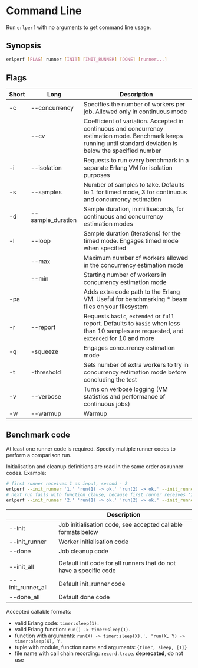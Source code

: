 # Command Line
Run `erlperf` with no arguments to get command line usage.

## Synopsis

```bash
erlperf [FLAG] runner [INIT] [INIT_RUNNER] [DONE] [runner...]
```

## Flags

| Short | Long              | Description                                                                                                                                                      |
|-------|-------------------|------------------------------------------------------------------------------------------------------------------------------------------------------------------|
| -c    | --concurrency     | Specifies the number of workers per job. Allowed only in continuous mode                                                                                         |
|       | --cv              | Coefficient of variation. Accepted in continuous and concurrency estimation mode. Benchmark keeps running until standard deviation is below the specified number |
| -i    | --isolation       | Requests to run every benchmark in a separate Erlang VM for isolation purposes                                                                                   |
| -s    | --samples         | Number of samples to take. Defaults to 1 for timed mode, 3 for continuous and concurrency estimation                                                             |
| -d    | --sample_duration | Sample duration, in milliseconds, for continuous and concurrency estimation modes                                                                                |
| -l    | --loop            | Sample duration (iterations) for the timed mode. Engages timed mode when specified                                                                               |
|       | --max             | Maximum number of workers allowed in the concurrency estimation mode                                                                                             |
|       | --min             | Starting number of workers in concurrency estimation mode                                                                                                        |
| -pa   |                   | Adds extra code path to the Erlang VM. Useful for benchmarking *.beam files on your filesystem                                                                   |
| -r    | --report          | Requests `basic`, `extended` or `full` report. Defaults to `basic` when less than 10 samples are requested, and `extended` for 10 and more                       |
| -q    | -squeeze          | Engages concurrency estimation mode                                                                                                                              |
| -t    | -threshold        | Sets number of extra workers to try in concurrency estimation mode before concluding the test                                                                    |
| -v    | --verbose         | Turns on verbose logging (VM statistics and performance of continuous jobs)                                                                                      |
| -w    | --warmup          | Warmup                                                                                                                                                           |

## Benchmark code
At least one runner code is required. Specify multiple runner codes to perform
a comparison run.

Initialisation and cleanup definitions are read in the same order as runner codes. Example:
```bash
# first runner receives 1 as input, second - 2
erlperf --init_runner '1.' 'run(1) -> ok.' 'run(2) -> ok.' --init_runner '2.'
# next run fails with function_clause, because first runner receives '2', and second - 1
erlperf --init_runner '2.' 'run(1) -> ok.' 'run(2) -> ok.' --init_runner '1.' 
```

|                   | Description                                                               |
|-------------------|---------------------------------------------------------------------------|
| --init            | Job initialisation code, see accepted callable formats below              |
| --init_runner     | Worker initialisation code                                                |
| --done            | Job cleanup code                                                          |
|                   |                                                                           |
| --init_all        | Default init code for all runners that do not have a specific code        |
| --init_runner_all | Default init_runner code                                                  |
| --done_all        | Default done code                                                         |

Accepted callable formats:
* valid Erlang code: `timer:sleep(1).`
* valid Erlang function: `run() -> timer:sleep(1).`
* function with arguments: `run(X) -> timer:sleep(X).', 'run(X, Y) -> timer:sleep(X), Y.`
* tuple with module, function name and arguments: `{timer, sleep, [1]}`
* file name with call chain recording: `record.trace`. **deprecated**, do not use 